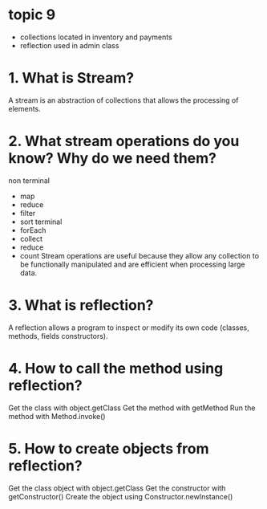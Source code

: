 # topic 9
- collections located in inventory and payments
- reflection used in admin class
# 1. What is Stream?
A stream is an abstraction of collections that allows the processing of elements.
# 2. What stream operations do you know? Why do we need them? 
non terminal
- map
- reduce
- filter
- sort
terminal
- forEach
- collect
- reduce
- count
Stream operations are useful because they allow any collection to be functionally manipulated and are efficient when processing large data.
# 3. What is reflection?
A reflection allows a program to inspect or modify its own code (classes, methods, fields constructors).
# 4. How to call the method using reflection?
Get the class with object.getClass
Get the method with getMethod
Run the method with Method.invoke()
# 5. How to create objects from reflection?
Get the class object with object.getClass
Get the constructor with getConstructor()
Create the object using Constructor.newInstance()